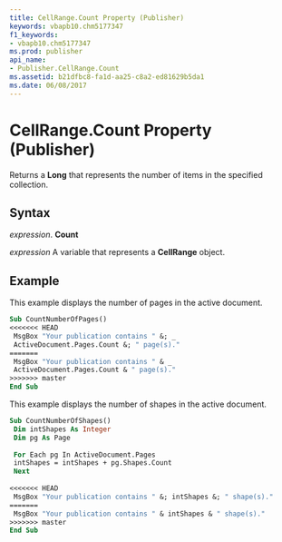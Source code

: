 ```yaml
---
title: CellRange.Count Property (Publisher)
keywords: vbapb10.chm5177347
f1_keywords:
- vbapb10.chm5177347
ms.prod: publisher
api_name:
- Publisher.CellRange.Count
ms.assetid: b21dfbc8-fa1d-aa25-c8a2-ed81629b5da1
ms.date: 06/08/2017
---
```



# CellRange.Count Property (Publisher)

Returns a  **Long** that represents the number of items in the specified collection.


## Syntax

 _expression_. **Count**

 _expression_ A variable that represents a  **CellRange** object.


## Example

This example displays the number of pages in the active document.


```vb
Sub CountNumberOfPages() 
<<<<<<< HEAD
 MsgBox "Your publication contains " &; _ 
 ActiveDocument.Pages.Count &; " page(s)." 
=======
 MsgBox "Your publication contains " & _ 
 ActiveDocument.Pages.Count & " page(s)." 
>>>>>>> master
End Sub
```

This example displays the number of shapes in the active document.




```vb
Sub CountNumberOfShapes() 
 Dim intShapes As Integer 
 Dim pg As Page 
 
 For Each pg In ActiveDocument.Pages 
 intShapes = intShapes + pg.Shapes.Count 
 Next 
 
<<<<<<< HEAD
 MsgBox "Your publication contains " &; intShapes &; " shape(s)." 
=======
 MsgBox "Your publication contains " & intShapes & " shape(s)." 
>>>>>>> master
End Sub
```


